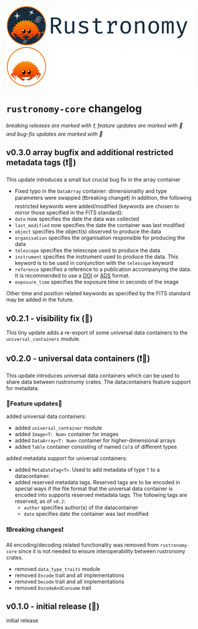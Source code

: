 ![rustronomy_dark_banner](https://github.com/smups/rustronomy/blob/main/logos/Rustronomy_github_banner_dark.png?raw=true#gh-light-mode-only)
![rustronomy_light_banner](https://github.com/smups/rustronomy/blob/main/logos/Rustronomy_github_banner_light.png#gh-dark-mode-only)
# `rustronomy-core` changelog
_breaking releases are marked with ❗️, feature updates are marked with 🌟 and
bug-fix updates are marked with 👾_

## v0.3.0 array bugfix and additional restricted metadata tags (❗️👾)
This update introduces a small but crucial bug fix in the array container
- Fixed typo in the `DataArray` container: dimensionality and type parameters
were swapped (❗️breaking change❗️)
In addition, the following restricted keywords were added/modified (keywords
are chosen to mirror those specified in the FITS standard):
- `date` now specifies the date the data was collected
- `last_modified` now specifies the date the container was last modified
- `object` specifies the object(s) observed to produce the data
- `organisation` specifies the organisation responsible for producing the data
- `telescope` specifies the telescope used to produce the data
- `instrument` specifies the instrument used to produce the data. This keyword is
to be used in conjunction with the `telescope` keyword
- `reference` specifies a reference to a publication accompanying the data. It is
recommended to use a [DOI](https://doi.org) or [ADS](https://ads.harvard.edu)
format.
- `exposure_time` specifies the exposure time in seconds of the image

Other time and position related keywords as specified by the FITS standard may
be added in the future. 

## v0.2.1 - visibility fix (👾)
This tiny update adds a re-export of some universal data containers to the 
`universal_containers` module.

## v0.2.0 - universal data containers (❗️🌟)
This update introduces universal data containers which can be used to share data
between rustronomy crates. The datacontainers feature support for metadata.
### 🌟Feature updates🌟
added universal data containers:
- added `universal_container` module
- added `Image<T: Num>` container for images
- added `DataArray<T: Num>` container for higher-dimensional arrays
- added `Table` container consisting of named `Col`s of different types

added metadata support for universal containers:
- added `MetaDataTag<T>`. Used to add metadata of type `T` to a datacontainer.
- added reserved metadata tags. Reserved tags are to be encoded in special ways
if the file format that the universal data container is encoded into supports
reserved metadata tags. The following tags are reserved, as of `v0.2`:
  - `author` specifies author(s) of the datacontainer
  - `date` specifies date the container was last modified

### ❗️Breaking changes❗️
All encoding/decoding related functionality was removed from `rustronomy-core`
since it is not needed to ensure interoperability between rustronomy crates.
- removed `data_type_traits` module
- removed `Encode` trait and all implementations
- removed `Decode` trait and all implementations
- removed `EncodeAndConsume` trait

## v0.1.0 - initial release (🌟)
initial release